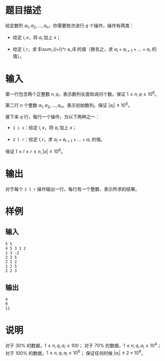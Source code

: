 # 题目描述

给定数列 $a_1, a_2, \dots, a_n$，你需要依次进行 $q$ 个操作，操作有两类：

- 给定 $i, x$，将 $a_i$ 加上 $x$；

- 给定 $l, r$，求 $\sum_{i=l}^r a_i$ 的值（换言之，求 $a_l + a_{l + 1} + \dots + a_r$ 的值）。

# 输入

第一行包含两个正整数 $n, q$，表示数列长度和询问个数。保证 $1 \le n, q \le 10 ^ 6$。

第二行 $n$ 个整数 $a_1, a_2, \dots, a_n$，表示初始数列。保证 $|a_i| \le 10 ^ 6$。

接下来 $q$ 行，每行一个操作，为以下两种之一：

- `1 i x`：给定 $i, x$，将 $a_i$ 加上 $x$；

- `2 l r`：给定 $l, r$，求 $a_l + a_{l + 1} + \dots + a_r$ 的值。

保证 $1 \le l \le r \le n, |x| \le 10 ^ 6$。

# 输出

对于每个 `2 l r` 操作输出一行，每行有一个整数，表示所求的结果。

# 样例

## 输入

```
5 5
4 5 3 1 2
1 3 -2
2 3 5
2 1 2
1 2 5
2 2 3

```

## 输出

```
4
9
11
```

# 说明

对于 $30 \%$ 的数据，$1 \le n, q, a_i \le 100$；
对于 $70 \%$ 的数据，$1 \le n, q, a_i \le 10 ^ 4$；
对于 $100 \%$ 的数据，$1 \le n, q, a_i \le 10 ^ 6$；
保证任何时候 $|a_i| \le 2 \times 10 ^ 9$。
